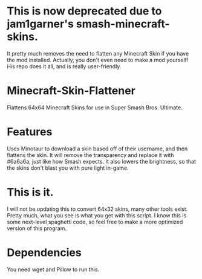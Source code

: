 # This is now deprecated due to jam1garner's smash-minecraft-skins.
It pretty much removes the need to flatten any Minecraft Skin if you have the mod installed.
Actually, you don't even need to make a mod yourself! His repo does it all, and is really user-friendly.

# Minecraft-Skin-Flattener
Flattens 64x64 Minecraft Skins for use in Super Smash Bros. Ultimate.

# Features
Uses Minotaur to download a skin based off of their username, and then flattens the skin.
It will remove the transparency and replace it with #6a6a6a, just like how Smash expects.
It also lowers the brightness, so that the skins don't blast you with pure light in-game.

# This is it.
I will not be updating this to convert 64x32 skins, many other tools exist. Pretty much, what you see is what you get with this script. I know this is some next-level spaghetti code, so feel free to make a more optimized version of this program.

# Dependencies
You need wget and Pillow to run this.
